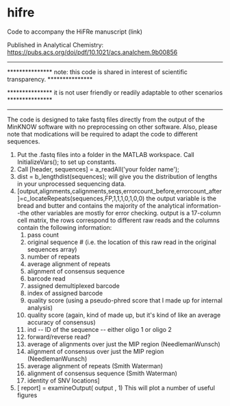 # hifre
Code to accompany the HiFRe manuscript (link)

Published in Analytical Chemistry: https://pubs.acs.org/doi/pdf/10.1021/acs.analchem.9b00856

*****************************************************************************************************
***************   note: this code is shared in interest of scientific transparency.   ***************

***************    it is not user friendly or readily adaptable to other scenarios    ***************

*****************************************************************************************************


The code is designed to take fastq files directly from the output of the MinKNOW software with no preprocessing on other software. Also, please note that modications will be required to adapt the code to different sequences.

1. Put the .fastq files into a folder in the MATLAB workspace. Call InitializeVars(); to set up constants.
2. Call [header, sequences] = a_readAll('your folder name'); 
3. dist = b_lengthdist(sequences); will give you the distribution of lengths in your unprocessed sequencing data.
4. [output,alignments,calignments,seqs,errorcount_before,errorcount_after]=c_locateRepeats(sequences,FP,1,1,1,0,1,0,0)
  the output variable is the bread and butter and contains the majority of the analytical information--the other variables are mostly for error checking.
  output is a 17-column cell matrix, the rows correspond to different raw reads and the columns contain the following information: 
      1. pass count
      2. original sequence # (i.e. the location of this raw read in the original sequences array)
      3. number of repeats
      4. average alignment of repeats
      5. alignment of consensus sequence
      6. barcode read
      7. assigned demultiplexed barcode
      8. index of assigned barcode
      9. quality score (using a pseudo-phred score that I made up for internal analysis)
      10. quality score (again, kind of made up, but it's kind of like an average accuracy of consensus)
      11. ind -- ID of the sequence -- either oligo 1 or oligo 2
      12. forward/reverse read?
      13. average of alignments over just the MIP region (NeedlemanWunsch) 
      14. alignment of consensus over just the MIP region (NeedlemanWunsch)
      15. average alignment of repeats (Smith Waterman)
      16. alignment of consensus sequence (Smith Waterman)
      17. identity of SNV locations]  
5. [ report] = examineOutput( output , 1)
      This will plot a number of useful figures


  
  
